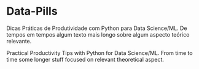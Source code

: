 # Data-Pills
Dicas Práticas de Produtividade com Python para Data Science/ML. De tempos em tempos algum texto mais longo sobre algum aspecto teórico relevante.

Practical Productivity Tips with Python for Data Science/ML. From time to time some longer stuff focused on relevant theoretical aspect. 
